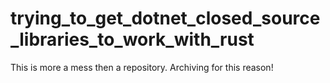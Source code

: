 # trying_to_get_dotnet_closed_source_libraries_to_work_with_rust
This is more a mess then a repository. Archiving for this reason!
